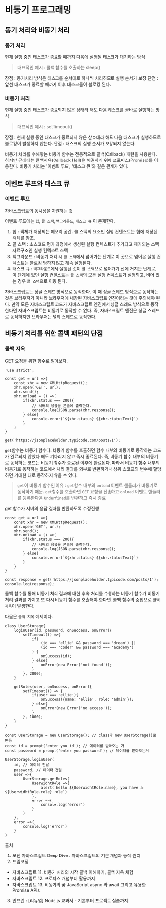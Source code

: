 # 비동기 프로그래밍

## 동기 처리와 비동기 처리
### 동기 처리
현재 실행 중인 태스크가 종료할 때까지 다음에 실행될 태스크가 대기하는 방식
> 대표적인 예시 : 콜백 함수를 호출하는 sleep()

장점 : 동기처리 방식은 태스크를 순서대로 하나씩 처리하므로 실행 순서가 보장
단점 : 앞선 태스크가 종료할 때까지 이후 태스크들이 블로킹 된다.

### 비동기 처리
현재 실행 중인 태스크가 종료되지 않은 상태라 해도 다음 태스크를 곧바로 실행하는 방식
> 대표적인 예시 : setTimeout()

장점 : 현재 실행 중인 태스크가 종료되지 않은 삳ㅇ태라 해도 다음 태스크가 실행하므로 블로킹이 발생하지 않는다.
단점 : 태스크의 실행 순서가 보장되지 않는다.

비동기 처리를 수해앟는 비동기 함수는 전통적으로 콜백(Callback) 패턴을 사용한다. 하지만 근래에는 콜백지옥(Callback Hall)을 해결하기 위해 프로미스(Promise)를 이용한다.
비동기 처리는 '이벤트 루프', '태스크 큐'와 깊은 관계가 있다.

## 이벤트 루프와 태스크 큐
### 이벤트 루프
자바스크립트의 동시성을 지원하는 것

이벤트 루프에는 `힙`, `콜 스택`, `백그라운드`, `태스크 큐` 이 존재한다.

1. 힙 : 객체가 저장되는 메모리 공간. 콜 스택의 요소인 실행 컨텐스트는 힙에 저장된 객체를 참조.
2. 콜 스택 : 소스코드 평가 과정에서 생성된 실행 컨텍스트가 추가되고 제거되는 스택 자료구조인 실행 컨텍스트 스택
3. 백그라운드 : 비동기 처리 시 `콜 스택`에서 넘어가는 단계로 이 곳으로 넘어온 실행 컨텍스트는 블로킹 당하지 않고 계속 실행된다.
4. 태스크 큐 : `백그라운드`에서 실행된 것이 `콜 스택`으로 넘어가기 전에 거치는 단계로, 이 단계에 있던 실행 컨텐스트는 `콜 스택`의 모든 실행 컨텍스트가 실행되고, 비어 있는 경우 `콜 스택`으로 이동 된다.

자바스크립트는 싱글 스레드 방식으로 동작한다. 이 때 싱글 스레드 방식으로 동작하는 것은 브라우저가 아니라 브라우저에 내장된 자바스크립트 엔진이라는 것에 주의해야 된다.
만약 모든 자바스크립트 코드가 자바스크립트 엔진에서 싱글 스레드 방식으로 동작한다면 자바스크립트는 비동기로 동작할 수 없다.
즉, 자바스크립트 엔진은 싱글 스레드로 동작하지만 브라우저는 멀티 스레드로 동작한다.

## 비동기 처리를 위한 콜백 패턴의 단점
### 콜백 지옥

GET 요청을 위한 함수로 알아보자.
```
'use strict';

const get = url =>{
    const xhr = new XMLHttpRequest();
    xhr.open('GET', url);
    xhr.send();
    xhr.onload = () =>{
        if(xhr.status === 200){
            // 서버의 응답을 콘솔에 출력한다.
            console.log(JSON.parse(xhr.response));
        } else{
            console.error(`${xhr.status} ${xhr.statusText}`)
        }
    }
}

get('https://jsonplaceholder.typicode.com/posts/1');
```

`get`함수는 비동기 함수다.
비동기 함수를 호출하면 함수 내부의 비동기로 동작하는 코드가 완료되지 않았다 해도 기다리지 않고 즉시 종료된다. 즉, 비동기 함수 내부의 비동기로 동작하는 코드는 비동기 함수가 종료된 이후에 완료된다.
따라서 비동기 함수 내부의 비동기로 동작하는 코드에서 처리 결과를 외부로 반환하거나 상위 스코프의 변수에 할당하면 기대한 대로 동작하지 않을 수 있다.

> `get`이 비동기 함수인 이유 : `get`함수 내부의 `onload` 이벤트 핸들러가 비동기로 동작하기 때문.
> `get`함수를 호출하면 `GET` 요청을 전송하고 `onload` 이벤트 핸들러를 등록한다음 `Underfined`를 반환하고 즉시 종료

get 함수가 서버의 응답 결과를 반환하도록 수정진행

```
const get = url =>{
    const xhr = new XMLHttpRequest();
    xhr.open('GET', url);
    xhr.send();
    xhr.onload = () =>{
        if(xhr.status === 200){
            // 서버의 응답을 콘솔에 출력한다.
            console.log(JSON.parse(xhr.response));
        } else{
            console.error(`${xhr.status} ${xhr.statusText}`)
        }
    }
}

const response = get('https://jsonplaceholder.typicode.com/posts/1');
console.log(response);
```

콜백 함수를 통해 비동기 처리 결과에 대한 후속 처리를 수행하는 비동기 함수가 비동기 처리 결과를 가지고 또 다시 비동기 함수를 호출해야 한다면, 콜백 함수의 중첩으로 `콜백 지옥`이 발생한다.

다음은 `콜백 지옥` 예제이다.

```
class UserStorage{
    loginUser(id, password, onSuccess, onError){
        setTimeout(() =>{
            if(
                (id === 'ellie' && password === 'dream') ||
                (id === 'coder' && password === 'academy')
            ) {
                onSuccess(id);
            } else{
                onError(new Error('not found'));
            }
        }, 2000);
    }

    getRoles(user, onSuccess, onError){
        setTimeout(() => {
            if(user === 'ellie'){
                onSuccess({name: 'ellie', role: 'admin'});
            } else{
                onError(new Error('no access'));
            }
        }, 1000);
    }
}

const UserStorage = new UserStorage(); // class라 new UserStorage()로 만듬
const id = prompt('enter you id'); // 데이터를 받아오는 거
const password = prompt('enter you password'); // 데이터를 받아오는거

UserStorage.loginUser(
    id, // 데이터 전달
    password, // 데이터 전달
    user =>{
        UserStorage.getRoles(
            UserwidhtRole =>{
                alert(`hello ${UserwidhtRole.name}, you have a ${UserwidhtRole.role} role`)
            },
            error =>{
                console.log('error')
            }
        )
    },
    error =>{
        console.log('error')
    }
)
```






출처 
1. 모던 자바스크립트 Deep Dive : 자바스크립트의 기본 개념과 동작 원리
2. 드림코딩
 - 자바스크립트 11. 비동기 처리의 시작 콜백 이해하기, 콜백 지옥 체험
 - 자바스크립트 12. 프로미스 개념부터 활용까지
 - 자바스크립트 13. 비동기의 꽃 JavaScript async 와 await 그리고 유용한 Promise APIs
3. 인프런 : [리뉴얼] Node.js 교과서 - 기본부터 프로젝트 실습까지